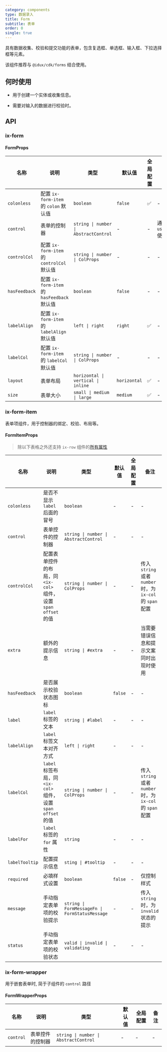 ```yaml
---
category: components
type: 数据录入
title: Form
subtitle: 表单
order: 0
single: true
---
```


具有数据收集、校验和提交功能的表单，包含复选框、单选框、输入框、下拉选择框等元素。

该组件推荐与 `@idux/cdk/forms` 结合使用。

## 何时使用

- 用于创建一个实体或收集信息。

- 需要对输入的数据进行校验时。

## API

### ix-form

#### FormProps

| 名称 | 说明 | 类型  | 默认值 | 全局配置 | 备注 |
| --- | --- | --- | --- | --- | --- |
| `colonless` | 配置 `ix-form-item` 的 `colon` 默认值 | `boolean` | `false` | ✅ | - |
| `control` | 表单的控制器 | `string \| number \| AbstractControl` | - | - | 通常是配合 `useFormGroup` 使用 |
| `controlCol` | 配置 `ix-form-item` 的 `controlCol` 默认值 | `string \| number \| ColProps` | - | - | - |
| `hasFeedback` | 配置 `ix-form-item` 的 `hasFeedback` 默认值 | `boolean` | `false` | - | - |
| `labelAlign` | 配置 `ix-form-item` 的 `labelAlign` 默认值 | `left \| right` | `right` | ✅ | - |
| `labelCol` | 配置 `ix-form-item` 的 `labelCol` 默认值 | `string \| number \| ColProps` | - | - | - |
| `layout` | 表单布局 | `horizontal \| vertical \| inline` | `horizontal` | ✅ | - |
| `size` | 表单大小 | `small \| medium \| large` | `medium` | ✅ | - |

### ix-form-item

表单项组件，用于控制器的绑定、校验、布局等。

#### FormItemProps

> 除以下表格之外还支持 `ix-row` 组件的[所有属性](/components/grid/zh#ix-row)

| 名称 | 说明 | 类型  | 默认值 | 全局配置 | 备注 |
| --- | --- | --- | --- | --- | --- |
| `colonless` | 是否不显示 `label` 后面的冒号 | `boolean` | - | - | - |
| `control` | 表单控件的控制器 | `string \| number \| AbstractControl` | - | - | - |
| `controlCol` | 配置表单控件的布局，同 `<ix-col>` 组件，设置 `span` `offset` 的值 | `string \| number \| ColProps` | - | - | 传入 `string` 或者 `number` 时，为 `ix-col` 的 `span` 配置 |
| `extra` | 额外的提示信息 | `string \| #extra` | - | - | 当需要错误信息和提示文案同时出现时使用 |
| `hasFeedback` | 是否展示校验状态图标 | `boolean` | `false` | - | - |
| `label` | `label` 标签的文本| `string \| #label` | - | - | - |
| `labelAlign` | `label` 标签文本对齐方式 | `left \| right` | - | - | - |
| `labelCol` | `label` 标签布局，同 `<ix-col>` 组件，设置 `span` `offset` 的值  | `string \| number \| ColProps` | - | - | 传入 `string` 或者 `number` 时，为 `ix-col` 的 `span` 配置 |
| `labelFor` | `label` 标签的 `for` 属性 | `string` | - | - | - |
| `labelTooltip` | 配置提示信息 | `sting \| #tooltip` | - | - | - |
| `required` | 必填样式设置 | `boolean` | `false` | - | 仅控制样式 |
| `message` | 手动指定表单项的校验提示 | `string \| FormMessageFn \| FormStatusMessage` | - | - | 传入 `string` 时，为 `invalid` 状态的提示 |
| `status` | 手动指定表单项的校验状态 | `valid \| invalid \| validating` | - | - | - |

### ix-form-wrapper

用于嵌套表单时, 简于子组件的 `control` 路径

#### FormWrapperProps

| 名称 | 说明 | 类型  | 默认值 | 全局配置 | 备注 |
| --- | --- | --- | --- | --- | --- |
| `control` | 表单控件的控制器 | `string \| number \| AbstractControl` | - | - | - |
